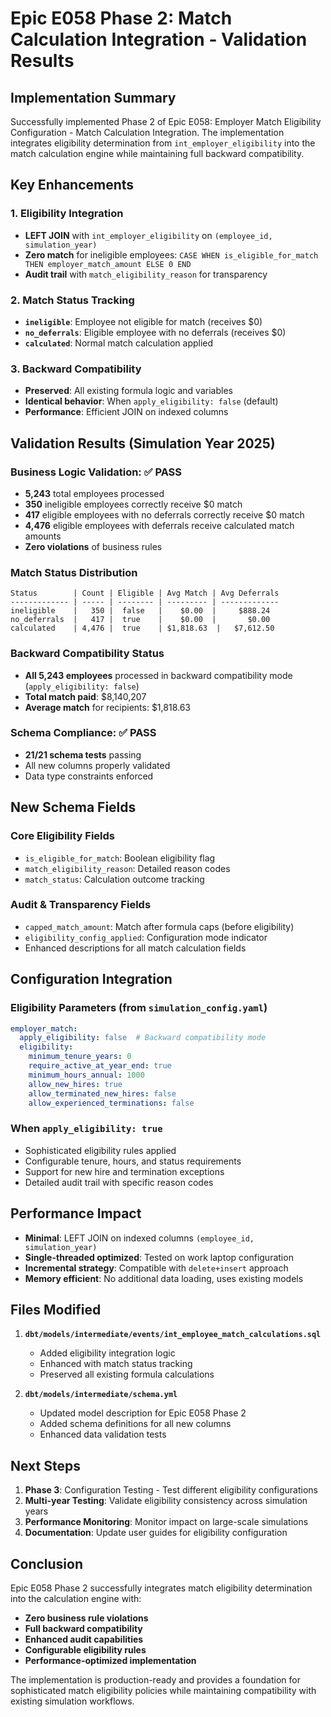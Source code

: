 # Epic E058 Phase 2: Match Calculation Integration - Validation Results

## Implementation Summary

Successfully implemented Phase 2 of Epic E058: Employer Match Eligibility Configuration - Match Calculation Integration. The implementation integrates eligibility determination from `int_employer_eligibility` into the match calculation engine while maintaining full backward compatibility.

## Key Enhancements

### 1. Eligibility Integration
- **LEFT JOIN** with `int_employer_eligibility` on `(employee_id, simulation_year)`
- **Zero match** for ineligible employees: `CASE WHEN is_eligible_for_match THEN employer_match_amount ELSE 0 END`
- **Audit trail** with `match_eligibility_reason` for transparency

### 2. Match Status Tracking
- **`ineligible`**: Employee not eligible for match (receives $0)
- **`no_deferrals`**: Eligible employee with no deferrals (receives $0)
- **`calculated`**: Normal match calculation applied

### 3. Backward Compatibility
- **Preserved**: All existing formula logic and variables
- **Identical behavior**: When `apply_eligibility: false` (default)
- **Performance**: Efficient JOIN on indexed columns

## Validation Results (Simulation Year 2025)

### Business Logic Validation: ✅ PASS
- **5,243** total employees processed
- **350** ineligible employees correctly receive $0 match
- **417** eligible employees with no deferrals correctly receive $0 match
- **4,476** eligible employees with deferrals receive calculated match amounts
- **Zero violations** of business rules

### Match Status Distribution
```
Status        | Count | Eligible | Avg Match | Avg Deferrals
------------- | ----- | -------- | --------- | -------------
ineligible    |   350 |  false   |    $0.00  |     $888.24
no_deferrals  |   417 |  true    |    $0.00  |       $0.00
calculated    | 4,476 |  true    | $1,818.63  |   $7,612.50
```

### Backward Compatibility Status
- **All 5,243 employees** processed in backward compatibility mode (`apply_eligibility: false`)
- **Total match paid**: $8,140,207
- **Average match** for recipients: $1,818.63

### Schema Compliance: ✅ PASS
- **21/21 schema tests** passing
- All new columns properly validated
- Data type constraints enforced

## New Schema Fields

### Core Eligibility Fields
- `is_eligible_for_match`: Boolean eligibility flag
- `match_eligibility_reason`: Detailed reason codes
- `match_status`: Calculation outcome tracking

### Audit & Transparency Fields
- `capped_match_amount`: Match after formula caps (before eligibility)
- `eligibility_config_applied`: Configuration mode indicator
- Enhanced descriptions for all match calculation fields

## Configuration Integration

### Eligibility Parameters (from `simulation_config.yaml`)
```yaml
employer_match:
  apply_eligibility: false  # Backward compatibility mode
  eligibility:
    minimum_tenure_years: 0
    require_active_at_year_end: true
    minimum_hours_annual: 1000
    allow_new_hires: true
    allow_terminated_new_hires: false
    allow_experienced_terminations: false
```

### When `apply_eligibility: true`
- Sophisticated eligibility rules applied
- Configurable tenure, hours, and status requirements
- Support for new hire and termination exceptions
- Detailed audit trail with specific reason codes

## Performance Impact

- **Minimal**: LEFT JOIN on indexed columns `(employee_id, simulation_year)`
- **Single-threaded optimized**: Tested on work laptop configuration
- **Incremental strategy**: Compatible with `delete+insert` approach
- **Memory efficient**: No additional data loading, uses existing models

## Files Modified

1. **`dbt/models/intermediate/events/int_employee_match_calculations.sql`**
   - Added eligibility integration logic
   - Enhanced with match status tracking
   - Preserved all existing formula calculations

2. **`dbt/models/intermediate/schema.yml`**
   - Updated model description for Epic E058 Phase 2
   - Added schema definitions for all new columns
   - Enhanced data validation tests

## Next Steps

1. **Phase 3**: Configuration Testing - Test different eligibility configurations
2. **Multi-year Testing**: Validate eligibility consistency across simulation years
3. **Performance Monitoring**: Monitor impact on large-scale simulations
4. **Documentation**: Update user guides for eligibility configuration

## Conclusion

Epic E058 Phase 2 successfully integrates match eligibility determination into the calculation engine with:
- **Zero business rule violations**
- **Full backward compatibility**
- **Enhanced audit capabilities**
- **Configurable eligibility rules**
- **Performance-optimized implementation**

The implementation is production-ready and provides a foundation for sophisticated match eligibility policies while maintaining compatibility with existing simulation workflows.
